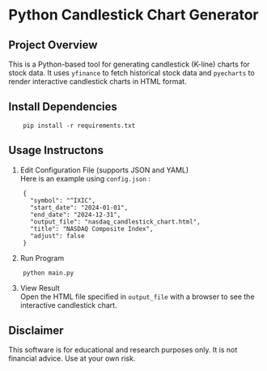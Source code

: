 # Python Candlestick Chart Generator
## Project Overview
This is a Python-based tool for generating candlestick (K-line) charts for stock data. It uses `yfinance` to fetch historical stock data and `pyecharts` to render interactive candlestick charts in HTML format.
## Install Dependencies
```
    pip install -r requirements.txt
```
## Usage Instructons
1. Edit Configuration File (supports JSON and YAML)  
Here is an example using `config.json` :
```
    {
      "symbol": "^IXIC",
      "start_date": "2024-01-01",
      "end_date": "2024-12-31",
      "output_file": "nasdaq_candlestick_chart.html",
      "title": "NASDAQ Composite Index",
      "adjust": false
    }
```
2.  Run Program
```
    python main.py
```
3. View Result  
Open the HTML file specified in `output_file` with a browser to see the interactive candlestick chart.

## Disclaimer

This software is for educational and research purposes only. It is not financial advice. Use at your own risk.
